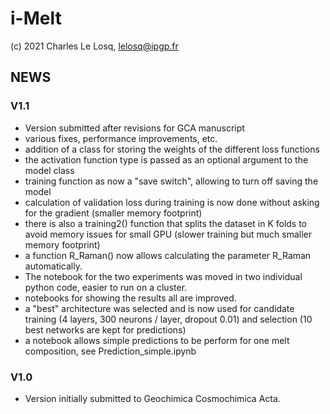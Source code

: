 # i-Melt

(c) 2021 Charles Le Losq, lelosq@ipgp.fr

## NEWS

### V1.1

- Version submitted after revisions for GCA manuscript
- various fixes, performance improvements, etc.
- addition of a class for storing the weights of the different loss functions
- the activation function type is passed as an optional argument to the model class
- training function as now a "save switch", allowing to turn off saving the model
- calculation of validation loss during training is now done without asking for the gradient (smaller memory footprint)
- there is also a training2() function that splits the dataset in K folds to avoid memory issues for small GPU (slower training but much smaller memory footprint)
- a function R_Raman() now allows calculating the parameter R_Raman automatically.
- The notebook for the two experiments was moved in two individual python code, easier to run on a cluster.
- notebooks for showing the results all are improved.
- a "best" architecture was selected and is now used for candidate training (4 layers, 300 neurons / layer, dropout 0.01) and selection (10 best networks are kept for predictions)
- a notebook allows simple predictions to be perform for one melt composition, see Prediction_simple.ipynb


### V1.0

- Version initially submitted to Geochimica Cosmochimica Acta.
